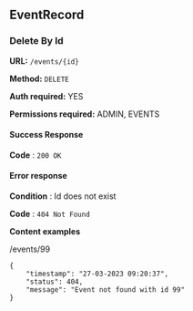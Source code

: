 ## EventRecord

### Delete By Id

**URL:** `/events/{id}`

**Method:** `DELETE`

**Auth required:** YES

**Permissions required:** ADMIN, EVENTS

#### Success Response

**Code** : `200 OK`

#### Error response

**Condition** : Id does not exist

**Code** : `404 Not Found`

**Content examples**

/events/99
```
{
    "timestamp": "27-03-2023 09:20:37",
    "status": 404,
    "message": "Event not found with id 99"
}
```